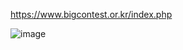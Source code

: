 https://www.bigcontest.or.kr/index.php

![image](https://user-images.githubusercontent.com/56889151/88451382-461b5e80-ce91-11ea-8000-18d5fe64130b.png)

